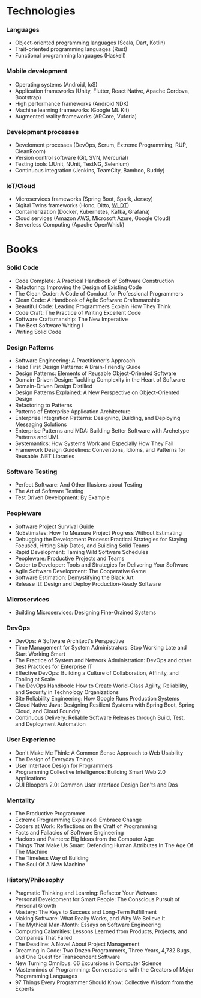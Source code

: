 # Technologies
### Languages
* Object-oriented programming languages (Scala, Dart, Kotlin)
* Trait-oriented programming languages (Rust)
* Functional programming languages (Haskell)

### Mobile development
* Operating systems (Android, IoS)
* Application frameworks (Unity, Flutter, React Native, Apache Cordova, Bootstrap)
* High performance frameworks (Android NDK)
* Machine learning frameworks (Google ML Kit)
* Augmented reality frameworks (ARCore, Vuforia)

### Development processes
* Develoment processes (DevOps, Scrum, Extreme Programming, RUP, CleanRoom)
* Version control software (Git, SVN, Mercurial)
* Testing tools (JUnit, NUnit, TestNG, Selenium)
* Continuous integration (Jenkins, TeamCity, Bamboo, Buddy)

### IoT/Cloud
* Microservices frameworks (Spring Boot, Spark, Jersey)
* Digital Twins frameworks (Hono, Ditto, [WLDT](https://github.com/wldt))
* Containerization (Docker, Kubernetes, Kafka, Grafana)
* Cloud services (Amazon AWS, Microsoft Azure, Google Cloud)
* Serverless Computing (Apache OpenWhisk)

# Books
### Solid Code
* Code Complete: A Practical Handbook of Software Construction
* Refactoring: Improving the Design of Existing Code
* The Clean Coder: A Code of Conduct for Professional Programmers
* Clean Code: A Handbook of Agile Software Craftsmanship
* Beautiful Code: Leading Programmers Explain How They Think
* Code Craft: The Practice of Writing Excellent Code
* Software Craftsmanship: The New Imperative
* The Best Software Writing I
* Writing Solid Code

### Design Patterns
* Software Engineering: A Practitioner's Approach
* Head First Design Patterns: A Brain-Friendly Guide
* Design Patterns: Elements of Reusable Object-Oriented Software
* Domain-Driven Design: Tackling Complexity in the Heart of Software
* Domain-Driven Design Distilled
* Design Patterns Explained: A New Perspective on Object-Oriented Design
* Refactoring to Patterns
* Patterns of Enterprise Application Architecture
* Enterprise Integration Patterns: Designing, Building, and Deploying Messaging Solutions
* Enterprise Patterns and MDA: Building Better Software with Archetype Patterns and UML
* Systemantics: How Systems Work and Especially How They Fail
* Framework Design Guidelines: Conventions, Idioms, and Patterns for Reusable .NET Libraries

### Software Testing
* Perfect Software: And Other Illusions about Testing
* The Art of Software Testing
* Test Driven Development: By Example

### Peopleware
* Software Project Survival Guide
* NoEstimates: How To Measure Project Progress Without Estimating
* Debugging the Development Process: Practical Strategies for Staying Focused, Hitting Ship Dates, and Building Solid Teams
* Rapid Development: Taming Wild Software Schedules
* Peopleware: Productive Projects and Teams
* Coder to Developer: Tools and Strategies for Delivering Your Software
* Agile Software Development: The Cooperative Game
* Software Estimation: Demystifying the Black Art
* Release It!: Design and Deploy Production-Ready Software

### Microservices
* Building Microservices: Designing Fine-Grained Systems

### DevOps
* DevOps: A Software Architect's Perspective
* Time Management for System Administrators: Stop Working Late and Start Working Smart
* The Practice of System and Network Administration: DevOps and other Best Practices for Enterprise IT
* Effective DevOps: Building a Culture of Collaboration, Affinity, and Tooling at Scale
* The DevOps Handbook: How to Create World-Class Agility, Reliability, and Security in Technology Organizations
* Site Reliability Engineering: How Google Runs Production Systems
* Cloud Native Java: Designing Resilient Systems with Spring Boot, Spring Cloud, and Cloud Foundry
* Continuous Delivery: Reliable Software Releases through Build, Test, and Deployment Automation

### User Experience
* Don't Make Me Think: A Common Sense Approach to Web Usability
* The Design of Everyday Things
* User Interface Design for Programmers
* Programming Collective Intelligence: Building Smart Web 2.0 Applications
* GUI Bloopers 2.0: Common User Interface Design Don'ts and Dos

### Mentality
* The Productive Programmer
* Extreme Programming Explained: Embrace Change
* Coders at Work: Reflections on the Craft of Programming
* Facts and Fallacies of Software Engineering
* Hackers and Painters: Big Ideas from the Computer Age
* Things That Make Us Smart: Defending Human Attributes In The Age Of The Machine
* The Timeless Way of Building
* The Soul Of A New Machine

### History/Philosophy
* Pragmatic Thinking and Learning: Refactor Your Wetware
* Personal Development for Smart People: The Conscious Pursuit of Personal Growth
* Mastery: The Keys to Success and Long-Term Fulfillment
* Making Software: What Really Works, and Why We Believe It
* The Mythical Man-Month: Essays on Software Engineering
* Computing Calamities: Lessons Learned from Products, Projects, and Companies That Failed
* The Deadline: A Novel About Project Management
* Dreaming in Code: Two Dozen Programmers, Three Years, 4,732 Bugs, and One Quest for Transcendent Software
* New Turning Omnibus: 66 Excursions in Computer Science
* Masterminds of Programming: Conversations with the Creators of Major Programming Languages
* 97 Things Every Programmer Should Know: Collective Wisdom from the Experts

